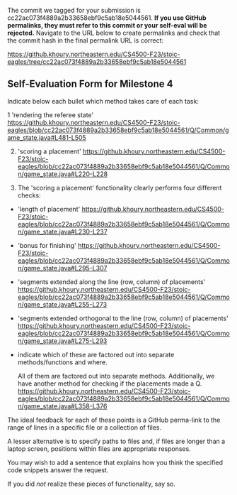 The commit we tagged for your submission is cc22ac073f4889a2b33658ebf9c5ab18e5044561.
**If you use GitHub permalinks, they must refer to this commit or your self-eval will be rejected.**
Navigate to the URL below to create permalinks and check that the commit hash in the final permalink URL is correct:

https://github.khoury.northeastern.edu/CS4500-F23/stoic-eagles/tree/cc22ac073f4889a2b33658ebf9c5ab18e5044561

## Self-Evaluation Form for Milestone 4

Indicate below each bullet which method takes care of each task:

1 'rendering the referee state' 
https://github.khoury.northeastern.edu/CS4500-F23/stoic-eagles/blob/cc22ac073f4889a2b33658ebf9c5ab18e5044561/Q/Common/game_state.java#L481-L505

2. 'scoring a placement' 
https://github.khoury.northeastern.edu/CS4500-F23/stoic-eagles/blob/cc22ac073f4889a2b33658ebf9c5ab18e5044561/Q/Common/game_state.java#L220-L228

3. The 'scoring a placement' functionality clearly performs four different checks: 
  - 'length of placement'
  https://github.khoury.northeastern.edu/CS4500-F23/stoic-eagles/blob/cc22ac073f4889a2b33658ebf9c5ab18e5044561/Q/Common/game_state.java#L230-L237
  - 'bonus for finishing'
  https://github.khoury.northeastern.edu/CS4500-F23/stoic-eagles/blob/cc22ac073f4889a2b33658ebf9c5ab18e5044561/Q/Common/game_state.java#L295-L307
  - 'segments extended along the line (row, column) of placements'
  https://github.khoury.northeastern.edu/CS4500-F23/stoic-eagles/blob/cc22ac073f4889a2b33658ebf9c5ab18e5044561/Q/Common/game_state.java#L255-L273
  - 'segments extended orthogonal to the line (row, column) of placements'
  https://github.khoury.northeastern.edu/CS4500-F23/stoic-eagles/blob/cc22ac073f4889a2b33658ebf9c5ab18e5044561/Q/Common/game_state.java#L275-L293
  - indicate which of these are factored out into separate
    methods/functions and where.
    
    All of them are factored out into separate methods. Additionally, we have another method for checking if the placements made a Q.
    https://github.khoury.northeastern.edu/CS4500-F23/stoic-eagles/blob/cc22ac073f4889a2b33658ebf9c5ab18e5044561/Q/Common/game_state.java#L358-L376
   
The ideal feedback for each of these points is a GitHub perma-link to
the range of lines in a specific file or a collection of files.

A lesser alternative is to specify paths to files and, if files are
longer than a laptop screen, positions within files are appropriate
responses.

You may wish to add a sentence that explains how you think the
specified code snippets answer the request.

If you did *not* realize these pieces of functionality, say so.


